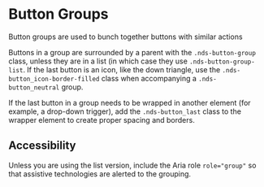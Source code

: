 # Button Groups

Button groups are used to bunch together buttons with similar actions

Buttons in a group are surrounded by a parent with the `.nds-button-group` class, unless they are in a list (in which case they use `.nds-button-group-list`. If the last button is an icon, like the down triangle, use the `.nds-button_icon-border-filled` class when accompanying a `.nds-button_neutral` group.

If the last button in a group needs to be wrapped in another element (for example, a drop-down trigger), add the `.nds-button_last` class to the wrapper element to create proper spacing and borders.

## Accessibility

Unless you are using the list version, include the Aria role `role="group"` so that assistive technologies are alerted to the grouping.

